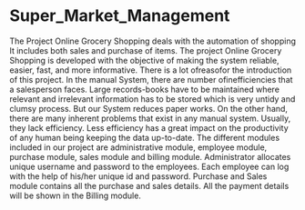 # Super_Market_Management

The Project Online Grocery Shopping deals with the automation of shopping It includes both sales and purchase of items. 
The project Online Grocery Shopping is developed with the objective of making the system reliable, easier, fast, and more informative. 
There is a lot ofreasofor the introduction of this project. In the manual System, there are number ofinefficiencies that a salesperson faces. 
Large records-books have to be maintained where relevant and irrelevant information has to be stored which is very untidy and clumsy process.
But our System reduces paper works. On the other hand, there are many inherent problems that exist in any manual system. Usually, they lack efficiency. 
Less efficiency has a great impact on the productivity of any human being keeping the data up-to-date.
The different modules included in our project are administrative module, employee module, purchase module, sales module and billing module. 
Administrator allocates unique username and password to the employees. 
Each employee can log with the help of his/her unique id and password. 
Purchase and Sales module contains all the purchase and sales details. 
All the payment details will be shown in the Billing module.
